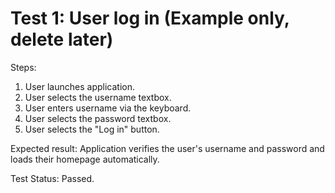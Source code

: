 # Test 1: User log in (Example only, delete later)

Steps:

1. User launches application.
2. User selects the username textbox.
3. User enters username via the keyboard.
4. User selects the password textbox.
5. User selects the "Log in" button. 

Expected result: Application verifies the user's username and password and loads their homepage automatically. 

Test Status: Passed. 
